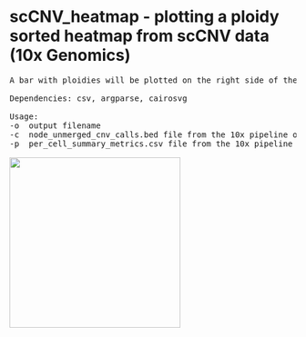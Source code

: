 # scCNV_heatmap - plotting a ploidy sorted heatmap from scCNV data (10x Genomics)
<pre>
A bar with ploidies will be plotted on the right side of the heatmap.

Dependencies: csv, argparse, cairosvg

Usage:
-o  output filename
-c  node_unmerged_cnv_calls.bed file from the 10x pipeline output
-p  per_cell_summary_metrics.csv file from the 10x pipeline output

<img src="https://raw.githubusercontent.com/StefanKurtenbach/scCNV_heatmap/master/heatmap.png" width = "300">

</pre>
